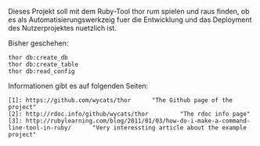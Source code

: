 Dieses Projekt soll mit dem Ruby-Tool thor rum spielen und raus finden, ob es
als Automatisierungswerkzeig fuer die Entwicklung und das Deployment des
Nutzerprojektes nuetzlich ist.

Bisher geschehen:

    thor db:create_db
    thor db:create_table
    thor db:read_config

Informationen gibt es auf folgenden Seiten:

    [1]: https://github.com/wycats/thor      "The Github page of the project"
    [2]: http://rdoc.info/github/wycats/thor         "The rdoc info page" 
    [3]: http://rubylearning.com/blog/2011/01/03/how-do-i-make-a-command-line-tool-in-ruby/      "Very interessting article about the example project"

